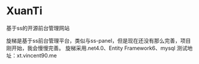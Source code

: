 # XuanTi
基于ss的开源前台管理网站

旋梯是基于ss前台管理平台，类似与ss-panel，但是现在还没有那么完善，项目刚开始，我会慢慢完善。
旋梯采用.net4.0、Entity Framework6、mysql 
测试地址：xt.vincent90.me
